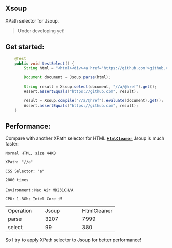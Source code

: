 Xsoup
----
XPath selector for Jsoup.

>Under developing yet!

## Get started:

```java
    @Test
    public void testSelect() {
        String html = "<html><div><a href='https://github.com'>github.com</a></div></html>";

        Document document = Jsoup.parse(html);

        String result = Xsoup.select(document, "//a/@href").get();
        Assert.assertEquals("https://github.com", result);

        result = Xsoup.compile("//a/@href").evaluate(document).get();
        Assert.assertEquals("https://github.com", result);
    }
```

## Performance:

Compare with another XPath selector for HTML [**`HtmlCleaner`**](http://htmlcleaner.sourceforge.net/),Jsoup is much faster:

	Normal HTML, size 44KB
	
	XPath: "//a"
	
	CSS Selector: "a"
	
	2000 times

	Environment：Mac Air MD231CH/A 

	CPU: 1.8Ghz Intel Core i5
	


<table>
    <tr>
        <td width="100">Operation</td>
        <td width="100">Jsoup</td>
        <td>HtmlCleaner</td>
    </tr>
    <tr>
        <td>parse</td>
        <td>3207</td>
        <td>7999</td>
    </tr>
    <tr>
        <td>select</td>
        <td>99</td>
        <td>380</td>
    </tr>
</table>

So I try to apply XPath selector to Jsoup for better performance!